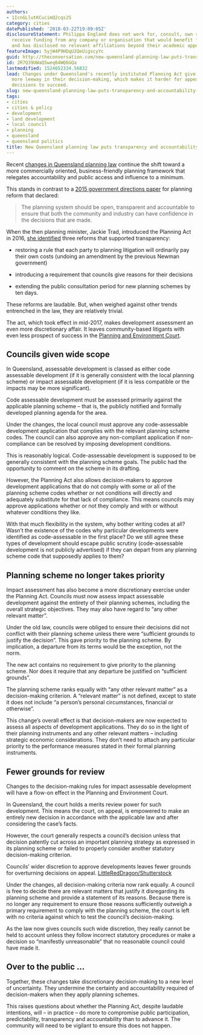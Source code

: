 ```yaml
---
authors:
- 1IcnGLlutKCucimQ2cqs2S
category: cities
datePublished: '2018-03-22T19:09:05Z'
disclosureStatement: Philippa England does not work for, consult, own shares in or
  receive funding from any company or organisation that would benefit from this article,
  and has disclosed no relevant affiliations beyond their academic appointment.
featureImage: 5yjW4P9HDqU2QeUigscyYc
guid: http://theconversation.com/new-queensland-planning-law-puts-transparency-and-accountability-at-risk-93121
id: 2R7Q39UWaQSweq64WQ6GQa
lastmodified: 1524652334.56832
lead: Changes under Queensland's recently instituted Planning Act give councils much
  more leeway in their decision-making, which makes it harder for appeals against
  decisions to succeed.
slug: new-queensland-planning-law-puts-transparency-and-accountability-at-risk
tags:
- cities
- cities & policy
- development
- land development
- local council
- planning
- queensland
- queensland politics
title: New Queensland planning law puts transparency and accountability at risk
---
```

Recent [changes in Queensland planning law](https://www.legislation.qld.gov.au/view/pdf/inforce/current/act-2016-025) continue the shift toward a more commercially oriented, business-friendly planning framework that relegates accountability and public access and influence to a minimum.

This stands in contrast to a [2015 government directions paper](http://dilgp.qld.gov.au/resources/planning/directions-paper/better-planning-directions-paper.pdf) for planning reform that declared:

> The planning system should be open, transparent and accountable to ensure that both the community and industry can have confidence in the decisions that are made.

When the then planning minister, Jackie Trad, introduced the Planning Act in 2016, [she identified](http://statements.qld.gov.au/Statement/2016/5/12/palaszczuk-government-delivers-better-planning-system-for-queensland) three reforms that supported transparency: 

  * restoring a rule that each party to planning litigation will ordinarily pay their own costs (undoing an amendment by the previous Newman government) 

  * introducing a requirement that councils give reasons for their decisions 

  * extending the public consultation period for new planning schemes by ten days. 




These reforms are laudable. But, when weighed against other trends entrenched in the law, they are relatively trivial. 

The act, which took effect in mid-2017, makes development assessment an even more discretionary affair. It leaves community-based litigants with even less prospect of success in the [Planning and Environment Court](http://www.courts.qld.gov.au/courts/planning-and-environment-court). 

## Councils given wide scope

In Queensland, assessable development is classed as either code assessable development (if it is generally consistent with the local planning scheme) or impact assessable development (if it is less compatible or the impacts may be more significant). 

Code assessable development must be assessed primarily against the applicable planning scheme – that is, the publicly notified and formally developed planning agenda for the area. 

Under the changes, the local council must approve any code-assessable development application that complies with the relevant planning scheme codes. The council can also approve any non-compliant application if non-compliance can be resolved by imposing development conditions. 

This is reasonably logical. Code-assessable development is supposed to be generally consistent with the planning scheme goals. The public had the opportunity to comment on the scheme in its drafting. 

However, the Planning Act also allows decision-makers to approve development applications that do not comply with some or all of the planning scheme codes whether or not conditions will directly and adequately substitute for that lack of compliance. This means councils may approve applications whether or not they comply and with or without whatever conditions they like.

With that much flexibility in the system, why bother writing codes at all? Wasn’t the existence of the codes why particular developments were identified as code-assessable in the first place? Do we still agree these types of development should escape public scrutiny (code-assessable development is not publicly advertised) if they can depart from any planning scheme code that supposedly applies to them?

## Planning scheme no longer takes priority

Impact assessment has also become a more discretionary exercise under the Planning Act. Councils must now assess impact assessable development against the entirety of their planning schemes, including the overall strategic objectives. They may also have regard to “any other relevant matter”. 

Under the old law, councils were obliged to ensure their decisions did not conflict with their planning scheme unless there were “sufficient grounds to justify the decision”. This gave priority to the planning scheme. By implication, a departure from its terms would be the exception, not the norm. 

The new act contains no requirement to give priority to the planning scheme. Nor does it require that any departure be justified on “sufficient grounds”. 

The planning scheme ranks equally with “any other relevant matter” as a decision-making criterion. A “relevant matter” is not defined, except to state it does not include “a person’s personal circumstances, financial or otherwise”. 

This change’s overall effect is that decision-makers are now expected to assess all aspects of development applications. They do so in the light of their planning instruments and any other relevant matters – including strategic economic considerations. They don’t need to attach any particular priority to the performance measures stated in their formal planning instruments.

## Fewer grounds for review

Changes to the decision-making rules for impact assessable development will have a flow-on effect in the Planning and Environment Court. 

In Queensland, the court holds a merits review power for such development. This means the court, on appeal, is empowered to make an entirely new decision in accordance with the applicable law and after considering the case’s facts.

However, the court generally respects a council’s decision unless that decision patently cut across an important planning strategy as expressed in its planning scheme or failed to properly consider another statutory decision-making criterion. 

[](https://images.theconversation.com/files/211265/original/file-20180320-80637-1ixqfdo.jpg?ixlib=rb-1.1.0&q=45&auto=format&w=1000&fit=clip) Councils’ wider discretion to approve developments leaves fewer grounds for overturning decisions on appeal. [LittleRedDragon/Shutterstock](https://www.shutterstock.com/download/confirm/288769136?src=JzzyzAhnqd_Sq5IxhyAXgw-1-1&size=huge_jpg)

Under the changes, all decision-making criteria now rank equally. A council is free to decide there are relevant matters that justify it disregarding its planning scheme and provide a statement of its reasons. Because there is no longer any requirement to ensure those reasons sufficiently outweigh a primary requirement to comply with the planning scheme, the court is left with no criteria against which to test the council’s decision-making.

As the law now gives councils such wide discretion, they really cannot be held to account unless they follow incorrect statutory procedures or make a decision so “manifestly unreasonable” that no reasonable council could have made it.

## Over to the public …

Together, these changes take discretionary decision-making to a new level of uncertainty. They undermine the certainty and accountability required of decision-makers when they apply planning schemes. 

This raises questions about whether the Planning Act, despite laudable intentions, will – in practice – do more to compromise public participation, predictability, transparency and accountability than to advance it. The community will need to be vigilant to ensure this does not happen.